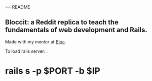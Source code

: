 == README

## Bloccit: a Reddit replica to teach the fundamentals of web development and Rails.

Made with my mentor at [Bloc](http://bloc.io).

To load rails server: :
# rails s -p $PORT -b $IP
